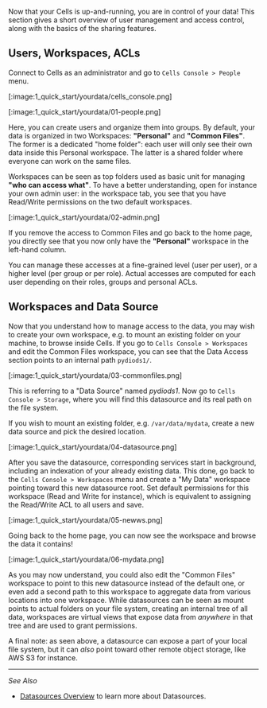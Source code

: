 Now that your Cells is up-and-running, you are in control of your data! This section gives a short overview of user management and access control, along with the basics of the sharing features.

## Users, Workspaces, ACLs

Connect to Cells as an administrator and go to `Cells Console > People` menu.

[:image:1_quick_start/yourdata/cells_console.png]

[:image:1_quick_start/yourdata/01-people.png]

Here, you can create users and organize them into groups. By default, your data is organized in two Workspaces: **"Personal"** and **"Common Files"**. The former is a dedicated "home folder": each user will only see their own data inside this Personal workspace. The latter is a shared folder where everyone can work on the same files.

Workspaces can be seen as top folders used as basic unit for managing **"who can access what"**. To have a better understanding, open for instance your own admin user: in the workspace tab, you see that you have Read/Write permissions on the two default workspaces.

[:image:1_quick_start/yourdata/02-admin.png]

If you remove the access to Common Files and go back to the home page, you directly see that you now only have the **"Personal"** workspace in the left-hand column.

You can manage these accesses at a fine-grained level (user per user), or a higher level (per group or per role). Actual accesses are computed for each user depending on their roles, groups and personal ACLs.

## Workspaces and Data Source

Now that you understand how to manage access to the data, you may wish to create your own workspace, e.g. to mount an existing folder on your machine, to browse inside Cells. If you go to `Cells Console > Workspaces` and edit the Common Files workspace, you can see that the Data Access section points to an internal path `pydiods1/`.

[:image:1_quick_start/yourdata/03-commonfiles.png]

This is referring to a "Data Source" named _pydiods1_. Now go to `Cells Console > Storage`, where you will find this datasource and its real path on the file system.

If you wish to mount an existing folder, e.g. `/var/data/mydata`, create a new data source and pick the desired location.

[:image:1_quick_start/yourdata/04-datasource.png]

After you save the datasource, corresponding services start in background, including an indexation of your already existing data. This done, go back to the `Cells Console > Workspaces` menu and create a "My Data" workspace pointing toward this new datasource root. Set default permissions for this workspace (Read and Write for instance), which is equivalent to assigning the Read/Write ACL to all users and save.

[:image:1_quick_start/yourdata/05-newws.png]

Going back to the home page, you can now see the workspace and browse the data it contains!

[:image:1_quick_start/yourdata/06-mydata.png]

As you may now understand, you could also edit the "Common Files" workspace to point to this new datasource instead of the default one, or even add a second path to this workspace to aggregate data from various locations into one workspace. While datasources can be seen as mount points to actual folders on your file system, creating an internal tree of all data, workspaces are virtual views that expose data from _anywhere_ in that tree and are used to grant permissions.

A final note: as seen above, a datasource can expose a part of your local file system, but it can _also_ point toward other remote object storage, like AWS S3 for instance.

--------------
_See Also_

- [Datasources Overview](./datasources-overview) to learn more about Datasources.
